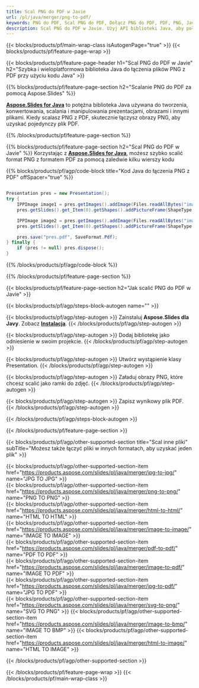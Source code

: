 ```yaml
---
title: Scal PNG do PDF w Javie
url: /pl/java/merger/png-to-pdf/
keywords: PNG do PDF, Scal PNG do PDF, Dołącz PNG do PDF, PDF, PNG, Java API, Java Library
description: Scal PNG do PDF w Javie. Użyj API biblioteki Java, aby połączyć PNG i PDF
---
```


{{< blocks/products/pf/main-wrap-class isAutogenPage="true" >}}
{{< blocks/products/pf/feature-page-wrap >}}

{{< blocks/products/pf/feature-page-header h1="Scal PNG do PDF w Javie" h2="Szybka i wieloplatformowa biblioteka Java do łączenia plików PNG z PDF przy użyciu kodu Java" >}}

{{% blocks/products/pf/feature-page-section h2="Scalanie PNG do PDF za pomocą Aspose.Slides" %}}

[**Aspose.Slides for Java**](https://products.aspose.com/slides/pl/java/) to potężna biblioteka Java używana do tworzenia, konwertowania, scalania i manipulowania prezentacjami, obrazami i innymi plikami. Kiedy scalasz PNG z PDF, skutecznie łączysz obrazy PNG, aby uzyskać pojedynczy plik PDF.

{{% /blocks/products/pf/feature-page-section %}}




{{% blocks/products/pf/feature-page-section  h2="Scal PNG do PDF w Javie" %}}
Korzystając z [**Aspose.Slides for Java**](https://products.aspose.com/slides/pl/java/), możesz szybko scalić format PNG z formatem PDF za pomocą zaledwie kilku wierszy kodu

{{% blocks/products/pf/agp/code-block title="Kod Java do łączenia PNG z PDF" offSpacer="true" %}}
```java

Presentation pres = new Presentation();
try {
    IPPImage image1 = pres.getImages().addImage(Files.readAllBytes("image1.png"));
    pres.getSlides().get_Item(0).getShapes().addPictureFrame(ShapeType.Rectangle, 0, 0, 100, 100, image1);

    IPPImage image2 = pres.getImages().addImage(Files.readAllBytes("image2.png"));
    pres.getSlides().get_Item(0).getShapes().addPictureFrame(ShapeType.Rectangle, 0, 200, 100, 100, image2);

    pres.save("pres.pdf", SaveFormat.Pdf);
} finally {
    if (pres != null) pres.dispose();
}
```
{{% /blocks/products/pf/agp/code-block %}}

{{% /blocks/products/pf/feature-page-section %}}




{{< blocks/products/pf/feature-page-section  h2="Jak scalić PNG do PDF w Javie" >}}


{{< blocks/products/pf/agp/steps-block-autogen name="" >}}


{{< blocks/products/pf/agp/step-autogen >}}
Zainstaluj **Aspose.Slides dla Javy**. Zobacz [**Instalacja**](https://docs.aspose.com/slides/java/installation/).
{{< /blocks/products/pf/agp/step-autogen >}}

{{< blocks/products/pf/agp/step-autogen >}}
Dodaj bibliotekę jako odniesienie w swoim projekcie.
{{< /blocks/products/pf/agp/step-autogen >}}

{{< blocks/products/pf/agp/step-autogen >}}
Utwórz wystąpienie klasy Presentation.
{{< /blocks/products/pf/agp/step-autogen >}}

{{< blocks/products/pf/agp/step-autogen >}}
Załaduj obrazy PNG, które chcesz scalić jako ramki do zdjęć.
{{< /blocks/products/pf/agp/step-autogen >}}

{{< blocks/products/pf/agp/step-autogen >}}
Zapisz wynikowy plik PDF.
{{< /blocks/products/pf/agp/step-autogen >}}


{{< /blocks/products/pf/agp/steps-block-autogen >}}


{{< /blocks/products/pf/feature-page-section >}}




{{< blocks/products/pf/agp/other-supported-section title="Scal inne pliki" subTitle="Możesz także łączyć pliki w innych formatach, aby uzyskać jeden plik" >}}

{{< blocks/products/pf/agp/other-supported-section-item href="https://products.aspose.com/slides/pl/java/merger/jpg-to-jpg/" name="JPG TO JPG" >}}  
{{< blocks/products/pf/agp/other-supported-section-item href="https://products.aspose.com/slides/pl/java/merger/png-to-png/" name="PNG TO PNG" >}}  
{{< blocks/products/pf/agp/other-supported-section-item href="https://products.aspose.com/slides/pl/java/merger/html-to-html/" name="HTML TO HTML" >}}  
{{< blocks/products/pf/agp/other-supported-section-item href="https://products.aspose.com/slides/pl/java/merger/image-to-image/" name="IMAGE TO IMAGE" >}}  
{{< blocks/products/pf/agp/other-supported-section-item href="https://products.aspose.com/slides/pl/java/merger/pdf-to-pdf/" name="PDF TO PDF" >}}  
{{< blocks/products/pf/agp/other-supported-section-item href="https://products.aspose.com/slides/pl/java/merger/image-to-pdf/" name="IMAGE TO PDF" >}}  
{{< blocks/products/pf/agp/other-supported-section-item href="https://products.aspose.com/slides/pl/java/merger/jpg-to-pdf/" name="JPG TO PDF" >}}  
{{< blocks/products/pf/agp/other-supported-section-item href="https://products.aspose.com/slides/pl/java/merger/svg-to-png/" name="SVG TO PNG" >}} 
{{< blocks/products/pf/agp/other-supported-section-item href="https://products.aspose.com/slides/pl/java/merger/image-to-bmp/" name="IMAGE TO BMP" >}} 
{{< blocks/products/pf/agp/other-supported-section-item href="https://products.aspose.com/slides/pl/java/merger/html-to-image/" name="HTML TO IMAGE" >}}  
  


{{< /blocks/products/pf/agp/other-supported-section >}}

{{< /blocks/products/pf/feature-page-wrap >}}
{{< /blocks/products/pf/main-wrap-class >}}